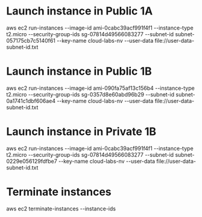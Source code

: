 # Launch instance in Public 1A
aws ec2 run-instances --image-id ami-0cabc39acf991f4f1 --instance-type t2.micro --security-group-ids sg-07814d49566083277 --subnet-id subnet-057175cb7c5140f61 --key-name cloud-labs-nv --user-data file://user-data-subnet-id.txt


# Launch instance in Public 1B
aws ec2 run-instances --image-id ami-090fa75af13c156b4 --instance-type t2.micro --security-group-ids sg-0357d8e60abd96b29 --subnet-id subnet-0a1741c1dbf606ae4 --key-name cloud-labs-nv --user-data file://user-data-subnet-id.txt


# Launch instance in Private 1B
aws ec2 run-instances --image-id ami-0cabc39acf991f4f1 --instance-type t2.micro --security-group-ids sg-07814d49566083277 --subnet-id subnet-0229e056129fdfbe7 --key-name cloud-labs-nv --user-data file://user-data-subnet-id.txt



# Terminate instances

aws ec2 terminate-instances --instance-ids <value> <value>